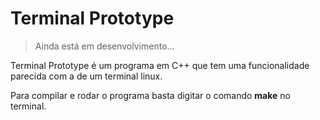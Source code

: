 # Terminal Prototype
> Ainda está em desenvolvimento...

Terminal Prototype é um programa em C++ que tem uma funcionalidade parecida com a de um terminal linux.

Para compilar e rodar o programa basta digitar o comando **make** no terminal.
